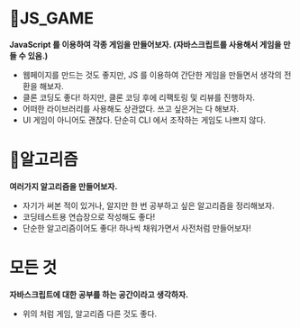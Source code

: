 # 🚀JS_GAME

**JavaScript 를 이용하여 각종 게임을 만들어보자. (자바스크립트를 사용해서 게임을 만들 수 있음.)**

* 웹페이지를 만드는 것도 좋지만, JS 를 이용하여 간단한 게임을 만들면서 생각의 전환을 해보자.
* 클론 코딩도 좋다! 하지만, 클론 코딩 후에 리팩토링 및 리뷰를 진행하자.
* 어떠한 라이브러리를 사용해도 상관없다. 쓰고 싶은거는 다 해보자.
* UI 게임이 아니어도 괜찮다. 단순히 CLI 에서 조작하는 게임도 나쁘지 않다.

# 📖알고리즘

**여러가지 알고리즘을 만들어보자.**

* 자기가 써본 적이 있거나, 알지만 한 번 공부하고 싶은 알고리즘을 정리해보자.
* 코딩테스트용 연습장으로 작성해도 좋다!
* 단순한 알고리즘이어도 좋다! 하나씩 채워가면서 사전처럼 만들어보자!

# 모든 것

**자바스크립트에 대한 공부를 하는 공간이라고 생각하자.**

* 위의 처럼 게임, 알고리즘 다른 것도 좋다.
